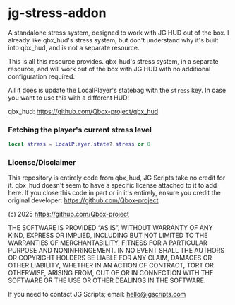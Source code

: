 # jg-stress-addon
A standalone stress system, designed to work with JG HUD out of the box. I already like qbx_hud's stress system, but don't understand why it's built into qbx_hud, and is not a separate resource.

This is all this resource provides. qbx_hud's stress system, in a separate resource, and will work out of the box with JG HUD with no additional configuration required.

All it does is update the LocalPlayer's statebag with the `stress` key. In case you want to use this with a different HUD!

qbx_hud: https://github.com/Qbox-project/qbx_hud

### Fetching the player's current stress level

```lua
local stress = LocalPlayer.state?.stress or 0
```

### License/Disclaimer

This repository is entirely code from qbx_hud, JG Scripts take no credit for it. qbx_hud doesn't seem to have a specific license attached to it to add here. If you close this code in part or in it's entirely, ensure you credit the original developer: https://github.com/Qbox-project

(c) 2025 https://github.com/Qbox-project

THE SOFTWARE IS PROVIDED “AS IS”, WITHOUT WARRANTY OF ANY KIND, EXPRESS OR IMPLIED, INCLUDING BUT NOT LIMITED TO THE WARRANTIES OF MERCHANTABILITY, FITNESS FOR A PARTICULAR PURPOSE AND NONINFRINGEMENT. IN NO EVENT SHALL THE AUTHORS OR COPYRIGHT HOLDERS BE LIABLE FOR ANY CLAIM, DAMAGES OR OTHER LIABILITY, WHETHER IN AN ACTION OF CONTRACT, TORT OR OTHERWISE, ARISING FROM, OUT OF OR IN CONNECTION WITH THE SOFTWARE OR THE USE OR OTHER DEALINGS IN THE SOFTWARE.

If you need to contact JG Scripts; email: hello@jgscripts.com
